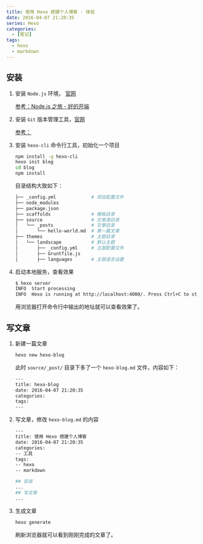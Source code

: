 ```yaml
---
title: 使用 Hexo 搭建个人博客 - 体验 
date: 2016-04-07 21:20:35
series: Hexo
categories: 
  - [笔记]
tags: 
  - hexo
  - markdown
---
```


## 安装

1. 安装 `Node.js` 环境， [官网](https://nodejs.org/en/)

    [参考：Node.js 之旅 - 好的开端](/2015/03/15/nodejs-start/)

1. 安装 `Git` 版本管理工具，[官网](https://git-scm.com)

    [参考：](git-start.md)

1. 安装 `hexo-cli` 命令行工具，初始化一个项目

    ```sh
    npm install -g hexo-cli
    hexo init blog
    cd blog
    npm install
    ```

    目录结构大致如下：

    ```sh
    ├── _config.yml             # 项目配置文件
    ├── node_modules            
    ├── package.json
    ├── scaffolds               # 模板目录
    ├── source                  # 文章源目录
    │   └── _posts              # 文章目录
    │       └── hello-world.md  # 第一篇文章
    ├── themes                  # 主题目录
    │   └── landscape           # 默认主题
    │       ├── _config.yml     # 主题配置文件
    │       ├── Gruntfile.js
    │       ├── languages       # 主题语言设置
    ```

1. 启动本地服务，查看效果

    ```sh
    $ hexo server
    INFO  Start processing
    INFO  Hexo is running at http://localhost:4000/. Press Ctrl+C to stop.
    ```

    用浏览器打开命令行中输出的地址就可以查看效果了。

## 写文章

1. 新建一篇文章

    ```sh
    hexo new hexo-blog
    ```

    此时 `source/_post/` 目录下多了一个 `hexo-blog.md` 文件，内容如下：

    ```sh
    ---
    title: hexo-blog
    date: 2016-04-07 21:20:35
    categories: 
    tags: 
    ---
    ```

2. 写文章，修改 `hexo-blog.md` 的内容

    ```sh
    ---
    title: 使用 Hexo 搭建个人博客
    date: 2016-04-07 21:20:35
    categories: 
    -- 工具
    tags: 
    -- hexo
    -- markdown

    ## 安装
    ...
    ## 写文章
    ...
    ```

3. 生成文章

    ```sh
    hexo generate
    ```

    刷新浏览器就可以看到刚刚完成的文章了。
